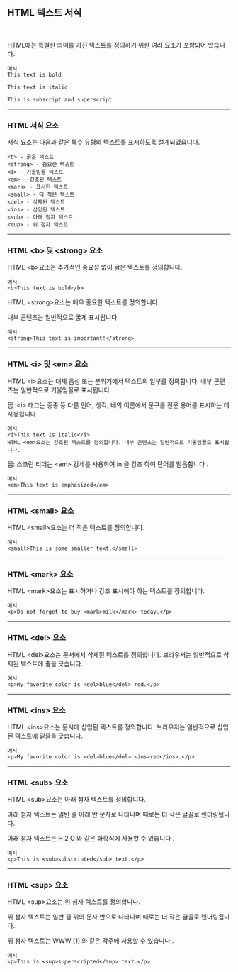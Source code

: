 ## HTML 텍스트 서식

<br>

HTML에는 특별한 의미를 가진 텍스트를 정의하기 위한 여러 요소가 포함되어 있습니다.

    예시
    This text is bold

    This text is italic

    This is subscript and superscript

***
### HTML 서식 요소

서식 요소는 다음과 같은 특수 유형의 텍스트를 표시하도록 설계되었습니다.

    <b> - 굵은 텍스트
    <strong> - 중요한 텍스트
    <i> - 기울임꼴 텍스트
    <em> - 강조된 텍스트
    <mark> - 표시된 텍스트
    <small> - 더 작은 텍스트
    <del> - 삭제된 텍스트
    <ins> - 삽입된 텍스트
    <sub> - 아래 첨자 텍스트
    <sup> - 위 첨자 텍스트

***
### HTML \<b> 및 \<strong> 요소

HTML \<b>요소는 추가적인 중요성 없이 굵은 텍스트를 정의합니다.

    예시
    <b>This text is bold</b>

HTML \<strong>요소는 매우 중요한 텍스트를 정의합니다. 

내부 콘텐츠는 일반적으로 굵게 표시됩니다.

    예시
    <strong>This text is important!</strong>

***
### HTML \<i> 및 \<em> 요소

HTML \<i>요소는 대체 음성 또는 분위기에서 텍스트의 일부를 정의합니다. 내부 콘텐츠는 일반적으로 기울임꼴로 표시됩니다.

팁 :\<i> 태그는 종종 등 다른 언어, 생각, 배의 이름에서 문구를 전문 용어를 표시하는 데 사용됩니다

    예시
    <i>This text is italic</i>
    HTML <em>요소는 강조된 텍스트를 정의합니다. 내부 콘텐츠는 일반적으로 기울임꼴로 표시됩니다.

팁: 스크린 리더는 \<em> 강세를 사용하여 in 을 강조 하여 단어를 발음합니다 .

    예시
    <em>This text is emphasized</em>

***
### HTML \<small> 요소

HTML \<small>요소는 더 작은 텍스트를 정의합니다.

    예시
    <small>This is some smaller text.</small>

***
### HTML \<mark> 요소

HTML \<mark>요소는 표시하거나 강조 표시해야 하는 텍스트를 정의합니다.

    예시
    <p>Do not forget to buy <mark>milk</mark> today.</p>

***
### HTML \<del> 요소
HTML \<del>요소는 문서에서 삭제된 텍스트를 정의합니다. 브라우저는 일반적으로 삭제된 텍스트에 줄을 긋습니다.

    예시
    <p>My favorite color is <del>blue</del> red.</p>

*** 
### HTML \<ins> 요소

HTML \<ins>요소는 문서에 삽입된 텍스트를 정의합니다. 브라우저는 일반적으로 삽입된 텍스트에 밑줄을 긋습니다.

    예시
    <p>My favorite color is <del>blue</del> <ins>red</ins>.</p>

***
### HTML \<sub> 요소

HTML \<sub>요소는 아래 첨자 텍스트를 정의합니다. 

아래 첨자 텍스트는 일반 줄 아래 반 문자로 나타나며 때로는 더 작은 글꼴로 렌더링됩니다. 

아래 첨자 텍스트는 H 2 O 와 같은 화학식에 사용할 수 있습니다 .

    예시
    <p>This is <sub>subscripted</sub> text.</p>

***
### HTML \<sup> 요소

HTML \<sup>요소는 위 첨자 텍스트를 정의합니다. 

위 첨자 텍스트는 일반 줄 위의 문자 반으로 나타나며 때로는 더 작은 글꼴로 렌더링됩니다. 

위 첨자 텍스트는 WWW [1] 와 같은 각주에 사용할 수 있습니다 .

    예시
    <p>This is <sup>superscripted</sup> text.</p>